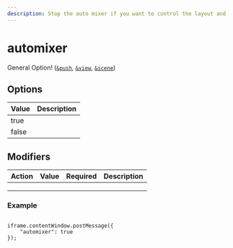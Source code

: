 ```yaml
---
description: Stop the auto mixer if you want to control the layout and bitrate yourself
---
```


# automixer

General Option! ([`&push`](../../source-settings/push.md), [`&view`](../../advanced-settings/view-parameters/view.md), [`&scene`](../../advanced-settings/view-parameters/scene.md))

## Options

| Value | Description |
| ----- | ----------- |
| true  |             |
| false |             |

## Modifiers

| Action | Value | Required | Description |
| ------ | ----- | -------- | ----------- |
|        |       |          |             |
|        |       |          |             |
|        |       |          |             |

### Example

```

iframe.contentWindow.postMessage({ 
    "automixer": true
});
```
